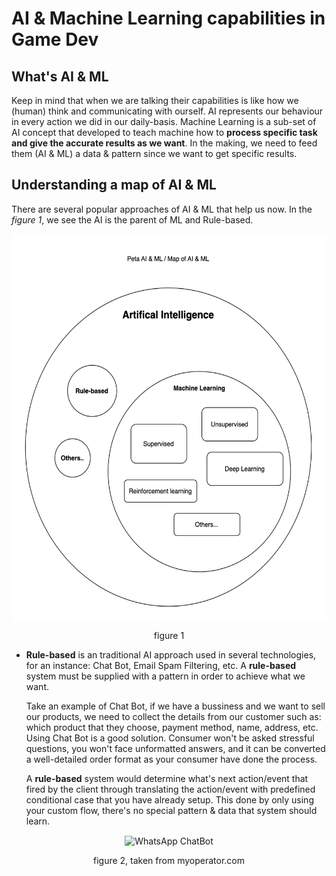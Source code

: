 # AI & Machine Learning capabilities in Game Dev
## What's AI & ML

Keep in mind that when we are talking their capabilities is like how we (human) think and communicating with ourself. AI represents our behaviour in every action we did in our daily-basis. Machine Learning is a sub-set of AI concept that developed to teach machine how to **process specific task and give the accurate results as we want**.
In the making, we need to feed them (AI & ML) a data & pattern since we want to get specific results.

## Understanding a map of AI & ML

There are several popular approaches of AI & ML that help us now. In the *figure 1*, we see the AI is the parent of ML and Rule-based. 

<div align="center">
<img src="ai_and_ml_map.png" alt="Map of AI & Machine Learnings" width="600" height="620" align="center">
</div>

<p align="center">figure 1</p>


- **Rule-based** is an traditional AI approach used in several technologies, for an instance: Chat Bot, Email Spam Filtering, etc. A **rule-based** system must be supplied with a pattern in order to achieve what we want.
  
  Take an example of Chat Bot, if we have a bussiness and we want to sell our products, we need to collect the details from our customer such as: which product that they choose, payment method, name, address, etc. Using Chat Bot is a good solution. Consumer won't be asked stressful questions, you won't face unformatted answers, and it can be converted a well-detailed order format as your consumer have done the process.

  A **rule-based** system would determine what's next action/event that fired by the client through translating the action/event with predefined conditional case that you have already setup. This done by only using your custom flow, there's no special pattern & data that system should learn.

<div align="center">
<img src="https://myoperator.com/blog/wp-content/uploads/2024/05/MyOperator-chatbot-platform.png" alt="WhatsApp ChatBot" width="600" height="340" align="center">
</div>

<p align="center">figure 2, taken from myoperator.com</p>
